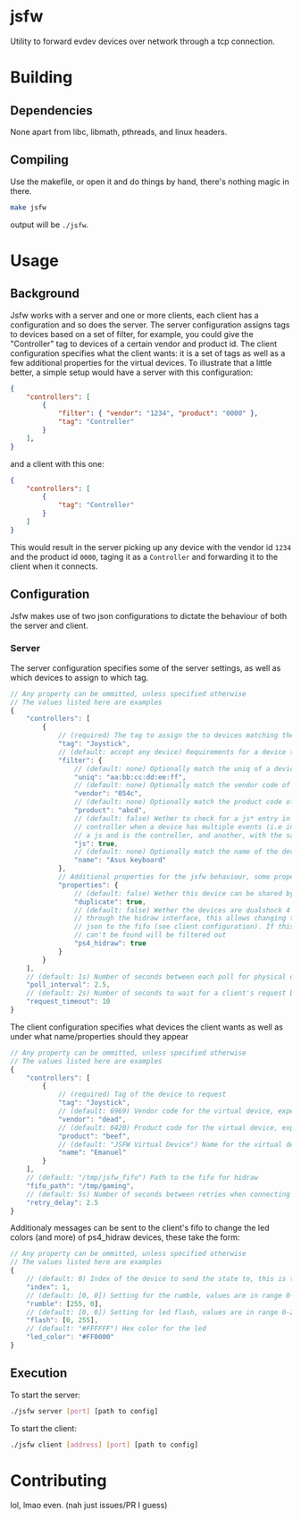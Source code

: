# jsfw

Utility to forward evdev devices over network through a tcp connection.

# Building

## Dependencies

None apart from libc, libmath, pthreads, and linux headers.

## Compiling

Use the makefile, or open it and do things by hand, there's nothing magic in there.

```sh
make jsfw
```

output will be `./jsfw`.

# Usage

## Background

Jsfw works with a server and one or more clients, each client has a configuration and so does the server. The server configuration assigns tags to devices based on a set of filter, for example, you could give the "Controller" tag to devices of a certain vendor and product id. The client configuration specifies what the client wants: it is a set of tags as well as a few additional properties for the virtual devices. To illustrate that a little better, a simple setup would have a server with this configuration:

```json
{
    "controllers": [
        {
            "filter": { "vendor": "1234", "product": "0000" },
            "tag": "Controller"
        }
    ],
}
```

and a client with this one:

```json 
{
    "controllers": [
        {
            "tag": "Controller"
        }
    ]
}
```

This would result in the server picking up any device with the vendor id `1234` and the product id `0000`, taging it as a `Controller` and forwarding it to the client when it connects.

## Configuration

Jsfw makes use of two json configurations to dictate the behaviour of both the server and client.

### Server

The server configuration specifies some of the server settings, as well as which devices to assign to which tag.

```js
// Any property can be ommitted, unless specified otherwise
// The values listed here are examples
{
    "controllers": [
        {
            // (required) The tag to assign the to devices matching the filter
            "tag": "Joystick",
            // (default: accept any device) Requirements for a device to be assigned the tag
            "filter": {
                // (default: none) Optionally match the uniq of a device, expects a 17 long string of this form
                "uniq": "aa:bb:cc:dd:ee:ff",
                // (default: none) Optionally match the vendor code of the device, expects a 4 long hex string
                "vendor": "054c",
                // (default: none) Optionally match the product code of the device, expects a 4 long hex string
                "product": "abcd",
                // (default: false) Wether to check for a js* entry in the device tree, useful to match only the
                // controller when a device has multiple events (i.e in the case of a ps4 controller one device has
                // a js and is the controller, and another, with the same uniq/vendor/product, is the mouse and keyboard).
                "js": true,
                // (default: none) Optionally match the name of the device
                "name": "Asus keyboard"
            },
            // Additional properties for the jsfw behaviour, some properties may act as a filter.
            "properties": {
                // (default: false) Wether this device can be shared by multiple client
                "duplicate": true,
                // (default: false) Wether the devices are dualshock 4 controllers that can be controlled
                // through the hidraw interface, this allows changing the led colors from the client by writing
                // json to the fifo (see client configuration). If this is enabled, any device whose hidraw interface
                // can't be found will be filtered out
                "ps4_hidraw": true
            }
        }
    ],
    // (default: 1s) Number of seconds between each poll for physical devices
    "poll_interval": 2.5,
    // (default: 2s) Number of seconds to wait for a client's request before closing the connection
    "request_timeout": 10
}
```

The client configuration specifies what devices the client wants as well as under what name/properties should they appear

```js
// Any property can be ommitted, unless specified otherwise
// The values listed here are examples
{
    "controllers": [
        {
            // (required) Tag of the device to request
            "tag": "Joystick",
            // (default: 6969) Vendor code for the virtual device, expects a 4 long hex string
            "vendor": "dead",
            // (default: 0420) Product code for the virtual device, expects a 4 long hex string
            "product": "beef",
            // (default: "JSFW Virtual Device") Name for the virtual device
            "name": "Emanuel"
        }
    ],
    // (default: "/tmp/jsfw_fifo") Path to the fifo for hidraw
    "fifo_path": "/tmp/gaming",
    // (default: 5s) Number of seconds between retries when connecting to the server
    "retry_delay": 2.5
}
```

Additionaly messages can be sent to the client's fifo to change the led colors (and more) of ps4\_hidraw devices, these take the form:

```js
// Any property can be ommitted, unless specified otherwise
// The values listed here are examples
{
    // (default: 0) Index of the device to send the state to, this is the index in the client configuration controllers list
    "index": 1,
    // (default: [0, 0]) Setting for the rumble, values are in range 0-255 first element is small rumble, second is big
    "rumble": [255, 0],
    // (default: [0, 0]) Setting for led flash, values are in range 0-255, first element is led on, second is led off
    "flash": [0, 255],
    // (default: "#FFFFFF") Hex color for the led
    "led_color": "#FF0000"
}
```

## Execution

To start the server:

```sh
./jsfw server [port] [path to config]
```

To start the client:

```sh
./jsfw client [address] [port] [path to config]
```

# Contributing

lol, lmao even. (nah just issues/PR I guess)

